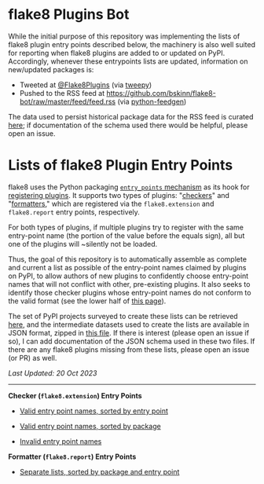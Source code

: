 flake8 Plugins Bot
==================

While the initial purpose of this repository was implementing the lists of flake8 plugin entry points
described below, the machinery is also well suited for reporting when flake8 plugins are
added to or updated on PyPI. Accordingly, whenever these entrypoints lists are updated,
information on new/updated packages is:

 - Tweeted at [@Flake8Plugins](https://twitter.com/Flake8Plugins)
   (via [tweepy](https://github.com/tweepy/tweepy))
 - Pushed to the RSS feed at https://github.com/bskinn/flake8-bot/raw/master/feed/feed.rss
   (via [python-feedgen](https://github.com/lkiesow/python-feedgen))

The data used to persist historical package data for the RSS feed is curated
[here](data/rss.json.zip); if documentation of the schema used there would be helpful,
please open an issue.


Lists of flake8 Plugin Entry Points
===================================

flake8 uses the Python packaging [`entry_points` mechanism](https://setuptools.readthedocs.io/en/latest/setuptools.html#dynamic-discovery-of-services-and-plugins)
as its hook for [registering plugins](https://flake8.pycqa.org/en/latest/plugin-development/registering-plugins.html).
It supports two types of plugins:
"[checkers](https://flake8.pycqa.org/en/latest/plugin-development/plugin-parameters.html)"
 and "[formatters](https://flake8.pycqa.org/en/latest/plugin-development/formatters.html),"
which are registered via the `flake8.extension` and `flake8.report` entry points, respectively.

For both types of plugins, if multiple plugins try to register with the same
entry-point name (the portion of the value before the equals sign),
all but one of the plugins will ~silently not be loaded.

Thus, the goal of this repository is to automatically assemble as complete
and current a list as possible of the entry-point names claimed by plugins on PyPI,
to allow authors of new plugins to confidently choose entry-point names
that will not conflict with other, pre-existing plugins. It also seeks
to identify those checker plugins whose entry-point names do not
conform to the valid format (see the lower half of
[this page](https://flake8.pycqa.org/en/latest/plugin-development/registering-plugins.html)).

The set of PyPI projects surveyed to create these lists can be retrieved
[here](data/f8.list), and the intermediate datasets used to create
the lists are available in JSON format, zipped in
[this file](data/eps.json.zip).
If there is interest (please open an issue if so),
I can add documentation of the JSON schema used in these two files.
If there are any flake8 plugins missing from these lists,
please open an issue (or PR) as well.


*Last Updated: 20 Oct 2023*

----

**Checker (`flake8.extension`) Entry Points**

- [Valid entry point names, sorted by entry point](mdbuild/ec_sort.md)

- [Valid entry point names, sorted by package](mdbuild/pkg_sort.md)

- [Invalid entry point names](mdbuild/bad_errorcodes.md)



**Formatter (`flake8.report`) Entry Points**

- [Separate lists, sorted by package and entry point](mdbuild/report.md)
